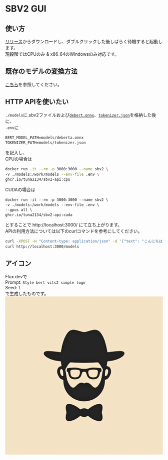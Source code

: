# SBV2 GUI
## 使い方
[リリース](https://github.com/tuna2134/sbv2-gui/releases)からダウンロードし、ダブルクリックした後しばらく待機すると起動します。  
現段階ではCPUのみ & x86_64のWindowsのみ対応です。

## 既存のモデルの変換方法
[こちら](https://github.com/tuna2134/sbv2-api/tree/main/convert)を参照してください。

## HTTP APIを使いたい
`./models`に.sbv2ファイルおよび[`debert.onnx`](https://huggingface.co/googlefan/sbv2_onnx_models/resolve/main/deberta.onnx?download=true)、[`tokenizer.json`](https://huggingface.co/googlefan/sbv2_onnx_models/resolve/main/tokenizer.json?download=true)を格納した後に、  
`.env`に
```env
BERT_MODEL_PATH=models/deberta.onnx
TOKENIZER_PATH=models/tokenizer.json
```
を記入し、  
CPUの場合は
```sh
docker run -it --rm -p 3000:3000 --name sbv2 \
-v ./models:/work/models --env-file .env \
ghcr.io/tuna2134/sbv2-api:cpu
```
CUDAの場合は
```
docker run -it --rm -p 3000:3000 --name sbv2 \
-v ./models:/work/models --env-file .env \
--gpus all \
ghcr.io/tuna2134/sbv2-api:cuda
```
とすることで http://localhost:3000/ にて立ち上がります。  
APIの利用方法については以下のcurlコマンドを参考にしてください。
```sh
curl -XPOST -H "Content-type: application/json" -d '{"text": "こんにちは","ident": "tsukuyomi"}' 'http://localhost:3000/synthesize' --output "output.wav"
curl http://localhost:3000/models
```

## アイコン
Flux devで  
Prompt: `Style bert vits2 simple logo`  
Seed: `1`  
で生成したものです。
![アイコン](https://raw.githubusercontent.com/tuna2134/sbv2-gui/main/public/icon.png)

